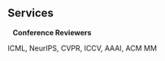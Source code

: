 ## Services

<h4 style="margin:0 10px 0;">Conference Reviewers</h4>

ICML, NeurIPS, CVPR, ICCV, AAAI, ACM MM
